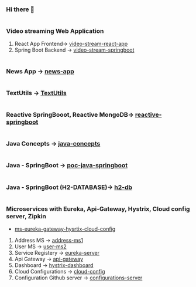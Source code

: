 ### Hi there 👋
#
### Video streaming Web Application
1. React App Frontend-> [video-stream-react-app](https://github.com/tsmahur/video-stream-react-app)
2. Spring Boot Backend -> [video-stream-springboot](https://github.com/tsmahur/video-stream-springboot)
#
### News App -> [news-app](https://github.com/tsmahur/news-app)
#   
### TextUtils -> [TextUtils](https://github.com/tsmahur/TextUtils)
#
### Reactive SpringBooot, Reactive MongoDB-> [reactive-springboot](https://github.com/tsmahur/reactive-springboot)
#
### Java Concepts -> [java-concepts](https://github.com/tsmahur/java-concepts)
#
### Java - SpringBoot -> [poc-java-springboot](https://github.com/tsmahur/poc-java-springboot)
#
### Java - SpringBoot (H2-DATABASE)-> [h2-db](https://github.com/tsmahur/h2-db)
#
### Microservices with Eureka, Api-Gateway, Hystrix, Cloud config server, Zipkin
   - [ms-eureka-gateway-hysrtix-cloud-config](https://github.com/tsmahur/ms-eureka-gateway-hysrtix-cloud-config)
1. Address MS -> [address-ms1](https://github.com/tsmahur/address-ms1)
2. User MS -> [user-ms2](https://github.com/tsmahur/user-ms2)
3. Service Registery -> [eureka-server](https://github.com/tsmahur/eureka-server)
4. Api Gateway -> [api-gateway](https://github.com/tsmahur/api-gateway)
5. Dashboard -> [hystrix-dashboard](https://github.com/tsmahur/hystrix-dashboard/)
6. Cloud Configurations -> [cloud-config](https://github.com/tsmahur/cloud-config)
7. Configuration Github server -> [configurations-server](https://github.com/tsmahur/configurations-server)
#

